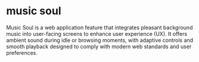# music soul
Music Soul is a web application feature that integrates pleasant background music into user-facing screens to enhance user experience (UX). It offers ambient sound during idle or browsing moments, with adaptive controls and smooth playback designed to comply with modern web standards and user preferences.
